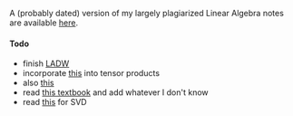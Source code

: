 A (probably dated) version of my largely plagiarized Linear Algebra notes are available [here](https://drive.google.com/file/d/1jj_jUxL1pDjReAikCL0u1XOhm8HZpcx2/view?usp=sharing). 

#### Todo
- finish [LADW](https://www.math.brown.edu/~treil/papers/LADW/LADW_2017-09-04.pdf)
- incorporate [this](https://jeremykun.com/2014/01/17/how-to-conquer-tensorphobia/) into tensor products 
- also [this](https://www.math3ma.com/blog/the-tensor-product-demystified)
- read [this textbook](https://www.math.ksu.edu/~dbski/writings/Linear_Algebra.pdf) and add whatever I don't know
- read [this](https://datajobs.com/data-science-repo/SVD-[Dan-Kalman].pdf) for SVD
